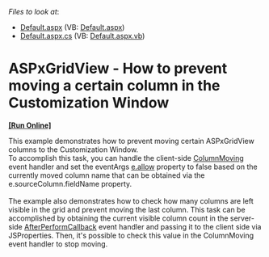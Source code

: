 <!-- default file list -->
*Files to look at*:

* [Default.aspx](./CS/Default.aspx) (VB: [Default.aspx](./VB/Default.aspx))
* [Default.aspx.cs](./CS/Default.aspx.cs) (VB: [Default.aspx.vb](./VB/Default.aspx.vb))
<!-- default file list end -->
# ASPxGridView - How to prevent moving a certain column in the Customization Window
<!-- run online -->
**[[Run Online]](https://codecentral.devexpress.com/t526538/)**
<!-- run online end -->


<p>This example demonstrates how to prevent moving certain ASPxGridView columns to the Customization Window. <br>To accomplish this task, you can handle the client-side <a href="http://documentation.devexpress.com/#AspNet/DevExpressWebASPxGridViewScriptsASPxClientGridView_ColumnMovingtopic">ColumnMoving</a> event handler and set the eventArgs <a href="http://documentation.devexpress.com/#AspNet/DevExpressWebASPxGridViewScriptsASPxClientGridViewColumnMovingEventArgs_allowtopic">e.allow</a> property to false based on the currently moved column name that can be obtained via the e.sourceColumn.fieldName property.<br><br>The example also demonstrates how to check how many columns are left visible in the grid and prevent moving the last column. This task can be accomplished by obtaining the current visible column count in the server-side <a href="https://documentation.devexpress.com/#AspNet/DevExpressWebASPxGridView_AfterPerformCallbacktopic">AfterPerformCallback</a> event handler and passing it to the client side via JSProperties. Then, it's possible to check this value in the ColumnMoving event handler to stop moving.</p>

<br/>


